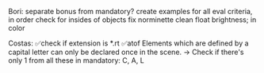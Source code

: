 Bori:
separate bonus from mandatory?
create examples for all eval criteria, in order
check for insides of objects
fix norminette
clean 	float			brightness; in color


Costas:
✅check if extension is *.rt
✅atof
Elements which are defined by a capital letter can only be declared once in
the scene. -> Check if there's only 1 from all these in mandatory: C, A, L 